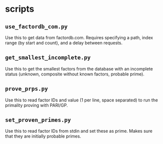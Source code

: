 # scripts

## `use_factordb_com.py`

Use this to get data from factordb.com. Requires specifying a path, index range
(by start and count), and a delay between requests.

## `get_smallest_incomplete.py`

Use this to get the smallest factors from the database with an incomplete
status (unknown, composite without known factors, probable prime).

## `prove_prps.py`

Use this to read factor IDs and value (1 per line, space separated) to run the
primality proving with PARI/GP.

## `set_proven_primes.py`

Use this to read factor IDs from stdin and set these as prime. Makes sure that
they are initially probable primes.
